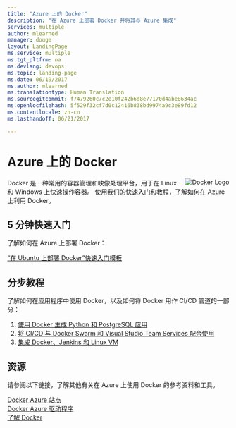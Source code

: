 ```yaml
---
title: "Azure 上的 Docker"
description: "在 Azure 上部署 Docker 并将其与 Azure 集成"
services: multiple
author: mlearned
manager: douge
layout: LandingPage
ms.service: multiple
ms.tgt_pltfrm: na
ms.devlang: devops
ms.topic: landing-page
ms.date: 06/19/2017
ms.author: mlearned
ms.translationtype: Human Translation
ms.sourcegitcommit: f7479260c7c2e10f242b6d8e77170d4abe8634ac
ms.openlocfilehash: 5f529f32cf7d0c12416b838bd9974a9c3e89fd12
ms.contentlocale: zh-cn
ms.lasthandoff: 06/21/2017

---
```

<div class="content">
   <h1>Azure 上的 Docker</h1>   
    <div class="introHolder" style="justify-content: space-between;">
    <div class="intro" style="min-width: 200px">
     <img src="media/Docker.png" align="right" alt="Docker Logo">Docker 是一种常用的容器管理和映像处理平台，用于在 Linux 和 Windows 上快速操作容器。  使用我们的快速入门和教程，了解如何在 Azure 上利用 Docker。
    </div>
    </div>
<h2>5 分钟快速入门</h2>
<p>了解如何在 Azure 上部署 Docker：</p>
<a href="https://azuremarketplace.microsoft.com/en-us/marketplace/apps/CanonicalandMSOpenTech.DockerOnUbuntuServer1404LTS">“在 Ubuntu 上部署 Docker”快速入门模板</a><br/>
<h2>分步教程</h2>
<p>了解如何在应用程序中使用 Docker，以及如何将 Docker 用作 CI/CD 管道的一部分：</p>
<ol>
  <li><a href="/azure/app-service-web/app-service-web-tutorial-docker-python-postgresql-app">使用 Docker 生成 Python 和 PostgreSQL 应用</a></li>
  <li><a href="/azure/container-service/container-service-docker-swarm-mode-setup-ci-cd-acs-engine">将 CI/CD 与 Docker Swarm 和 Visual Studio Team Services 配合使用</a></li>
  <li><a href="/azure/virtual-machines/linux/tutorial-jenkins-github-docker-cicd">集成 Docker、Jenkins 和 Linux VM</a></li>
</ol>
<h2>资源</h2>
<p>请参阅以下链接，了解其他有关在 Azure 上使用 Docker 的参考资料和工具。</p>
<a href="https://www.docker.com/docker-azure">Docker Azure 站点</a><br/>
<a href="https://docs.docker.com/machine/drivers/azure/">Docker Azure 驱动程序</a><br/>
<a href="https://docker.com">了解 Docker</a><br/>
</div>
